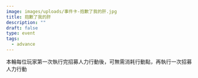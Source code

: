 ```yaml
---
image: images/uploads/事件卡-抱歉了我的肝.jpg
title: 抱歉了我的肝
description: ""
draft: false
type: event
tags:
  - advance
---
```

本輪每位玩家第一次執行完招募人力行動後，可無需消耗行動點，再執行一次招募人力行動